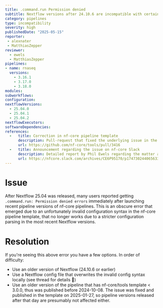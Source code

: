 ```yaml
---
title: .command.run Permission denied
subtitle: Nextflow versions after 24.10.6 are incompatible with certain nf-core pipelines published in 2024 and early 2025.
category: pipelines
type: incompatibility
severity: high
publishedDate: "2025-05-15"
reporter:
 - alexnater
 - MatthiasZepper
reviewer:
  - ewels
  - MatthiasZepper
pipelines:
- name: rnaseq
  versions:
    - 3.16.1
    - 3.17.0
    - 3.18.0
modules:
subworkflows:
configuration:
nextflowVersions:
  - 25.04.0
  - 25.04.1
  - 25.04.2
nextflowExecutors:
softwareDependencies:
references:
  -   title: Correction in nf-core pipeline template
      description: Pull-request that fixed the underlying issue in the nf-core pipeline template
      url: https://github.com/nf-core/tools/pull/3416
  -   title: Announcement regarding the issue on nf-core Slack
      description: Detailed report by Phil Ewels regarding the matter and suggestions for resolution
      url: https://nfcore.slack.com/archives/CE6P95170/p1747302440656339
---
```


# Issue

After Nextflow 25.04 was released, many users reported getting `.command.run: Permission denied errors` immediately after launching recent pipeline versions of nf-core pipelines. This is an obscure error that emerged due to an unfortunately invalid configuration syntax in the nf-core pipeline template, that no longer works due to a stricter configuration parsing in the most recent Nextflow versions.

# Resolution

If you're seeing this above error you have a few options. In order of difficulty:

- Use an older version of Nextflow (24.10.6 or earlier)
- Use a Nextflow config file that overwrites the invalid config syntax locally (see thread for details :thread:)
- Use an older version of the pipeline that has nf-core/tools template < 3.0.0, thus was published before 2024-10-08. The issue was fixed and published in the template on 2025-01-27, so pipeline versions released after that day are presumably not affected either.
